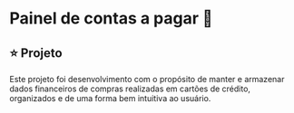 # Painel de contas a pagar 💸
<h2>⭐ Projeto</h2>
<p>Este projeto foi desenvolvimento com o propósito de manter e armazenar dados financeiros de compras realizadas em cartões de crédito, organizados e de uma forma bem intuitiva ao usuário.</p>
